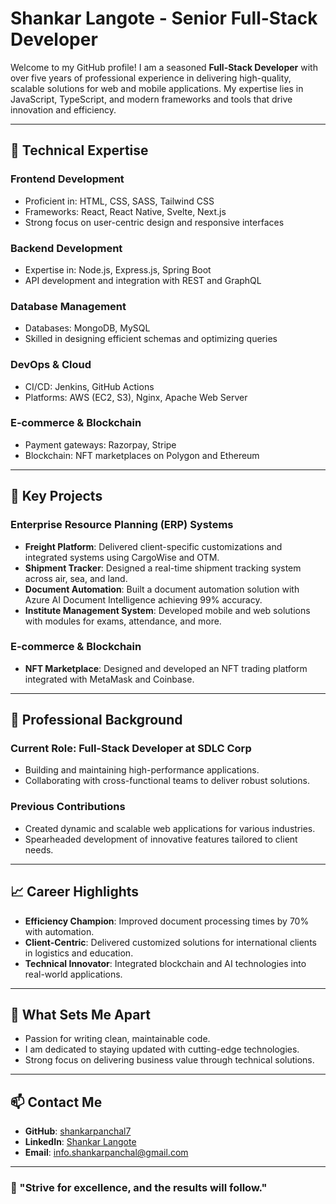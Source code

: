 # Shankar Langote - Senior Full-Stack Developer

Welcome to my GitHub profile! I am a seasoned **Full-Stack Developer** with over five years of professional experience in delivering high-quality, scalable solutions for web and mobile applications. My expertise lies in JavaScript, TypeScript, and modern frameworks and tools that drive innovation and efficiency.

---

## 🔧 Technical Expertise

### **Frontend Development**
- Proficient in: HTML, CSS, SASS, Tailwind CSS
- Frameworks: React, React Native, Svelte, Next.js
- Strong focus on user-centric design and responsive interfaces

### **Backend Development**
- Expertise in: Node.js, Express.js, Spring Boot
- API development and integration with REST and GraphQL

### **Database Management**
- Databases: MongoDB, MySQL
- Skilled in designing efficient schemas and optimizing queries

### **DevOps & Cloud**
- CI/CD: Jenkins, GitHub Actions
- Platforms: AWS (EC2, S3), Nginx, Apache Web Server

### **E-commerce & Blockchain**
- Payment gateways: Razorpay, Stripe
- Blockchain: NFT marketplaces on Polygon and Ethereum

---

## 📂 Key Projects

### **Enterprise Resource Planning (ERP) Systems**
- **Freight Platform**: Delivered client-specific customizations and integrated systems using CargoWise and OTM.
- **Shipment Tracker**: Designed a real-time shipment tracking system across air, sea, and land.
- **Document Automation**: Built a document automation solution with Azure AI Document Intelligence achieving 99% accuracy.
- **Institute Management System**: Developed mobile and web solutions with modules for exams, attendance, and more.

### **E-commerce & Blockchain**
- **NFT Marketplace**: Designed and developed an NFT trading platform integrated with MetaMask and Coinbase.

---

## 💼 Professional Background

### **Current Role: Full-Stack Developer at SDLC Corp**
- Building and maintaining high-performance applications.
- Collaborating with cross-functional teams to deliver robust solutions.

### **Previous Contributions**
- Created dynamic and scalable web applications for various industries.
- Spearheaded development of innovative features tailored to client needs.

---

## 📈 Career Highlights
- **Efficiency Champion**: Improved document processing times by 70% with automation.
- **Client-Centric**: Delivered customized solutions for international clients in logistics and education.
- **Technical Innovator**: Integrated blockchain and AI technologies into real-world applications.

---

## 🌟 What Sets Me Apart
- Passion for writing clean, maintainable code.
- I am dedicated to staying updated with cutting-edge technologies.
- Strong focus on delivering business value through technical solutions.

---

## 📫 Contact Me
- **GitHub**: [shankarpanchal7](https://github.com/shankarpanchal7)
- **LinkedIn**: [Shankar Langote](https://www.linkedin.com/in/shankarlangote)
- **Email**: info.shankarpanchal@gmail.com

---

### 📜 "Strive for excellence, and the results will follow."

